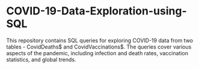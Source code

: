 # COVID-19-Data-Exploration-using-SQL
This repository contains SQL queries for exploring COVID-19 data from two tables - CovidDeaths$ and CovidVaccinations$. The queries cover various aspects of the pandemic, including infection and death rates, vaccination statistics, and global trends.
